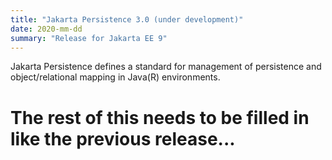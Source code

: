```yaml
---
title: "Jakarta Persistence 3.0 (under development)"
date: 2020-mm-dd
summary: "Release for Jakarta EE 9"
---
```

Jakarta Persistence defines a standard for management of persistence
and object/relational mapping in Java(R) environments.

# The rest of this needs to be filled in like the previous release...
